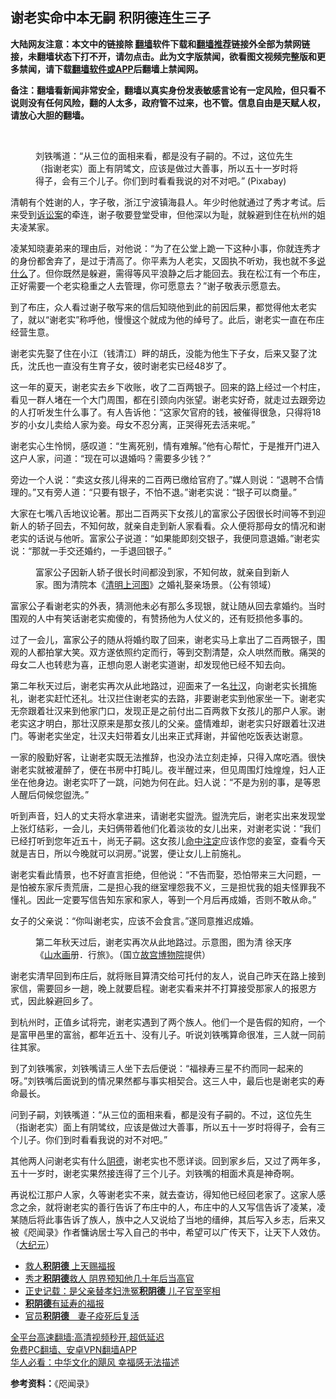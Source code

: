  <!-- 面包屑导航 --> <h2>谢老实命中本无嗣 积阴德连生三子</h2> <p class="notice"><b>大陆网友注意：本文中的链接除 <a href="https://github.com/bannedbook/fanqiang" >翻墙</a>软件下载和<a href="https://github.com/killgcd/justmysocks/blob/master/README.md">翻墙推荐</a>链接外全部为禁网链接，未翻墙状态下打不开，请勿点击。此为文字版禁闻，欲看图文视频完整版和更多禁闻，请下载<a href="https://github.com/bannedbook/fanqiang">翻墙软件或APP</a>后翻墙上禁闻网。</p><p>备注：翻墙看新闻非常安全，翻墙以真实身份发表敏感言论有一定风险，但只看不说则没有任何风险，翻的人太多，政府管不过来，也不管。信息自由是天赋人权，请放心大胆的翻墙。</b></p>  <div class="entry"> <br /> <figure><a href="https://i0.wp.com/upload-images-bucket-v64rleca837do.s3.eu-west-1.amazonaws.com/wp-content/uploads/2022/07/19012342/id13378387-f9926013d91f7a46d0f00019394f28a0-600x400-1.jpeg?fit=600%2C400&#038;ssl=1" data-caption="刘铁嘴道：“从三位的面相来看，都是没有子嗣的。不过，这位先生（指谢老实）面上有阴骘文，应该是做过大善事，所以五十一岁时将得子，会有三个儿子。你们到时看看我说的对不对吧。” (Pixabay)"></a><figcaption class="wp-caption-text">刘铁嘴道：“从三位的面相来看，都是没有子嗣的。不过，这位先生（指谢老实）面上有阴骘文，应该是做过大善事，所以五十一岁时将得子，会有三个儿子。你们到时看看我说的对不对吧。” (Pixabay)</figcaption></figure> <p>清朝有个姓谢的人，字子敬，浙江宁波镇海县人。年少时他就通过了秀才考试。后来受到<a href="https://www.bannedbook.org/bnews/tag/%E8%AF%89%E8%AE%BC%E6%A1%88/" class="st_tag internal_tag" rel="tag" title="标签 诉讼案 下的日志">诉讼案</a>的牵连，谢子敬要登堂受审，但他深以为耻，就躲避到住在杭州的姐夫凌某家。</p> <p>凌某知晓妻弟来的理由后，对他说：“为了在公堂上跪一下这种小事，你就连秀才的身份都舍弃了，是过于清高了。你平素为人老实，又固执不听劝，我也就不多<a href="https://www.bannedbook.org/bnews/tag/%E8%AF%B4%E4%BB%80%E4%B9%88/" class="st_tag internal_tag" rel="tag" title="标签 说什么 下的日志">说什么</a>了。但你既然是躲避，需得等风平浪静之后才能回去。我在松江有一个布庄，正好需要一个老实稳重之人去管理，你可愿意去？”谢子敬表示愿意去。</p> <p>到了布庄，众人看过谢子敬写来的信后知晓他到此的前因后果，都觉得他太老实了，就以“谢老实”称呼他，慢慢这个就成为他的绰号了。此后，谢老实一直在布庄经营生意。</p> <p>谢老实先娶了住在小江（钱清江）畔的胡氏，没能为他生下子女，后来又娶了沈氏，沈氏也一直没有生育子女，彼时谢老实已经48岁了。</p> <p>这一年的夏天，谢老实去乡下收账，收了二百两银子。回来的路上经过一个村庄，看见一群人堵在一个大门周围，都在引颈向内张望。谢老实好奇，就走过去跟旁边的人打听发生什么事了。有人告诉他：“这家欠官府的钱，被催得很急，只得将18岁的小女儿卖给人家为妾。母女不忍分离，正哭得死去活来呢。”</p>  <p>谢老实心生怜悯，感叹道：“生离死别，情有难解。”他有心帮忙，于是推开门进入这户人家，问道：“现在可以退婚吗？需要多少钱？”</p> <p>旁边一个人说：“卖这女孩儿得来的二百两已缴给官府了。”媒人则说：“退聘不合情理的。”又有旁人道：“只要有银子，不怕不退。”谢老实说：“银子可以商量。”</p> <p>大家在七嘴八舌地议论著。那出二百两买下女孩儿的富家公子因很长时间等不到迎新人的轿子回去，不知何故，就亲自走到新人家看看。众人便将那母女的情况和谢老实的话说与他听。富家公子说道：“如果能即刻交银子，我便同意退婚。”谢老实说：“那就一手交还婚约，一手退回银子。”</p> <figure id="attachment_10285071" class="wp-caption aligncenter" aria-describedby="caption-attachment-10285071"><a href="https://i0.wp.com/i.epochtimes.com/assets/uploads/2018/04/0dc2ebbd3151028b724c7c60a9d5fbad.jpg?ssl=1" target="_blank" rel="noopener"></a><figcaption id="caption-attachment-10285071" class="wp-caption-text">富家公子因新人轿子很长时间都没到家，不知何故，就亲自到新人家。图为清院本《<a href="https://www.bannedbook.org/bnews/tag/%e6%b8%85%e6%98%8e%e4%b8%8a%e6%b2%b3%e5%9b%be/" class="st_tag internal_tag" rel="tag" title="标签 清明上河图 下的日志">清明上河图</a>》之婚礼娶亲场景。（公有领域）</figcaption></figure> <p>富家公子看谢老实的外表，猜测他未必有那么多现银，就让随从回去拿婚约。当时围观的人中有笑话谢老实痴傻的，有赞扬他为人仗义的，还有贬损他多事的。</p> <p>过了一会儿，富家公子的随从将婚约取了回来，谢老实马上拿出了二百两银子，围观的人都拍掌大笑。双方遂依照约定而行，等到交割清楚，众人哄然而散。痛哭的母女二人也转悲为喜，正想向恩人谢老实道谢，却发现他已经不知去向。</p>  <p>第二年秋天过后，谢老实再次从此地路过，迎面来了一名<a href="https://www.bannedbook.org/bnews/tag/%e5%a3%ae%e6%b1%89/" class="st_tag internal_tag" rel="tag" title="标签 壮汉 下的日志">壮汉</a>，向谢老实长揖施礼，谢老实赶忙还礼。壮汉拦住谢老实的去路，非要谢老实到他家坐一下。谢老实无奈跟着壮汉来到他家门口，发现正是之前付出二百两救下女孩儿的那户人家。谢老实这才明白，那壮汉原来是那女孩儿的父亲。盛情难却，谢老实只好跟着壮汉进门。等谢老实坐定，壮汉夫妇带着女儿出来正式拜谢，并留他吃饭表达谢意。</p> <p>一家的殷勤好客，让谢老实既无法推辞，也没办法立刻走掉，只得入席吃酒。很快谢老实就被灌醉了，便在书房中打盹儿。夜半醒过来，但见周围灯烛煌煌，妇人正坐在他身边。谢老实吓了一跳，问她为何在此。妇人说：“不是为别的事，是等恩人醒后伺候您盥洗。”</p> <p>听到声音，妇人的丈夫将水拿进来，请谢老实盥洗。盥洗完后，谢老实出来发现堂上张灯结彩，一会儿，夫妇俩带着他们化着淡妆的女儿出来，对谢老实说：“我们已经打听到您年近五十，尚无子嗣。这女孩儿<a href="https://www.bannedbook.org/bnews/tag/%E5%91%BD%E4%B8%AD%E6%B3%A8%E5%AE%9A/" class="st_tag internal_tag" rel="tag" title="标签 命中注定 下的日志">命中注定</a>应该作您的妾室，查看今天就是吉日，所以今晚就可以洞房。”说罢，便让女儿上前施礼。</p> <p>谢老实看此情景，也不好直言拒绝，但他说：“不告而娶，恐怕带来三大问题，一是怕被东家斥责荒唐，二是担心我的继室埋怨我不义，三是担忧我的姐夫怪罪我不懂礼。因此一定要写信告知东家和家人，等到一个月后再成婚，否则不敢从命。”</p> <p>女子的父亲说：“你叫谢老实，应该不会食言。”遂同意推迟成婚。</p>  <figure id="attachment_12421666" class="wp-caption aligncenter" aria-describedby="caption-attachment-12421666"><a href="https://i0.wp.com/i.epochtimes.com/assets/uploads/2020/09/PK2A003424N000000011PAA-new.jpg?ssl=1" target="_blank" rel="noopener"></a><figcaption id="caption-attachment-12421666" class="wp-caption-text">第二年秋天过后，谢老实再次从此地路过。示意图，图为清 徐天序《<a href="https://www.bannedbook.org/bnews/tag/%E5%B1%B1%E6%B0%B4%E7%94%BB/" class="st_tag internal_tag" rel="tag" title="标签 山水画 下的日志">山水画</a>册．行旅》。（国立<a href="https://www.bannedbook.org/bnews/tag/%E6%95%85%E5%AE%AB%E5%8D%9A%E7%89%A9%E9%99%A2/" class="st_tag internal_tag" rel="tag" title="标签 故宫博物院 下的日志">故宫博物院</a>提供）</figcaption></figure> <p>谢老实清早回到布庄后，就将账目算清交给可托付的友人，说自己昨天在路上接到家信，需要回乡一趟，晚上就要启程。谢老实看来并不打算接受那家人的报恩方式，因此躲避回乡了。</p> <p>到杭州时，正值乡试将完，谢老实遇到了两个族人。他们一个是告假的知府，一个是富甲邑里的富翁，都年近五十、没有儿子。听说刘铁嘴算命很准，三人就一同前往其家。</p> <p>到了刘铁嘴家，刘铁嘴请三人坐下去后便说：“福禄寿三星不约而同一起来的呀。”刘铁嘴后面说到的情况果然都与事实相契合。这三人中，最后也是谢老实的寿命最长。</p> <p>问到子嗣，刘铁嘴道：“从三位的面相来看，都是没有子嗣的。不过，这位先生（指谢老实）面上有阴骘纹，应该是做过大善事，所以五十一岁时将得子，会有三个儿子。你们到时看看我说的对不对吧。”</p> <p>其他两人问谢老实有什么<a href="https://www.bannedbook.org/bnews/tag/%e9%98%b4%e5%be%b7/" class="st_tag internal_tag" rel="tag" title="标签 阴德 下的日志">阴德</a>，谢老实也不愿详谈。回到家乡后，又过了两年多，五十一岁时，谢老实果然接连得了三个儿子。刘铁嘴的相面术真是神奇啊。</p>  <p>再说松江那户人家，久等谢老实不来，就去查访，得知他已经回老家了。这家人感念之余，就将谢老实的善行告诉了布庄中的人，布庄中的人又写信告诉了凌某，凌某随后将此事告诉了族人，族中之人又说给了当地的缙绅，其后写入乡志，后来又被《咫闻录》作者慵讷居士写入自己的书中，希望可以广传天下，让天下人效仿。（<span class='wp_keywordlink_affiliate'><a href="http://www.epochtimes.com/" title="大纪元" target="_blank">大纪元</a></span>）</p> <div id="taboola-mid-1"></div>  <ul class='op-related-articles' title='相关阅读'> <li><a href='https://www.bannedbook.org/bnews/tculture/20220718/1759827.html' target='_blank'>救人<b>积阴德</b> 上天赐福报</a></li> <li><a href='https://www.bannedbook.org/bnews/lifebaike/20211117/1653370.html' target='_blank'>秀才<b>积阴德</b>救人 阴界预知他几十年后当高官</a></li> <li><a href='https://www.bannedbook.org/bnews/lifebaike/20210424/1532579.html' target='_blank'>正史记载：是父亲替孝妇洗冤<b>积阴德</b> 儿子官至宰相</a></li> <li><a href='https://www.bannedbook.org/bnews/tculture/20201129/1439157.html' target='_blank'><b>积阴德</b>有延寿的福报</a></li> <li><a href='https://www.bannedbook.org/bnews/comments/20200302/1286573.html' target='_blank'>官员<b>积阴德</b>　妻子疫死后复活</a></li> </ul> <p class="texttj"> <a href="https://github.com/bannedbook/fanqiang/wiki/V2ray%E6%9C%BA%E5%9C%BA" target="_blank">全平台高速翻墙:高清视频秒开,超低延迟</a><br/> <a href="https://github.com/bannedbook/fanqiang/wiki/%E7%A6%81%E9%97%BB%E7%BD%91%E5%AE%89%E5%8D%93%E7%BF%BB%E5%A2%99%E6%96%B0%E9%97%BBAPP" target="_blank">免费PC翻墙、安卓VPN翻墙APP</a><br/> <a href="https://www.bannedbook.org/bnews/comments/20220220/1694796.html" target="_blank">华人必看：中华文化的飓风 幸福感无法描述</a> </p><p><strong>参考资料：</strong>《咫闻录》</p><a name='sharetosocial'></a>  <div style="margin-bottom:5px;padding-bottom:5px;clear:both"> <div id="archive-pix-1" class="banner-ads"> <!-- AuctionX Display platform tag START --> <div id="27602x728x90x621x_ADSLOT1" clicktrack="%%CLICK_URL_ESC%%"></div>  <!-- AuctionX Display platform tag END --> </div> <div id="archive-pix-2" class="banner-ads"> <!-- AuctionX Display platform tag START --> <div id="27556x300x250x621x_ADSLOT1" clicktrack="%%CLICK_URL_ESC%%" style="margin:0 auto;text-align:center"></div>  <!-- AuctionX Display platform tag END --> </div> </div>  <div id="archive-pix-1" class="banner-ads"> <!-- AuctionX Display platform tag START --> <div id="27603x728x90x621x_ADSLOT1" clicktrack="%%CLICK_URL_ESC%%"></div>  <!-- AuctionX Display platform tag END --> </div> </div><!--END ENTRY--> 